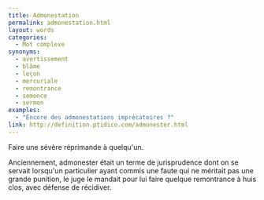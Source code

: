 ```yaml
---
title: Admonestation
permalink: admonestation.html
layout: words
categories:
  - Mot complexe
synonyms:
  - avertissement
  - blâme
  - leçon
  - mercuriale
  - remontrance
  - semonce
  - sermon
examples:
  - "Encore des admonestations imprécatoires ?"
link: http://definition.ptidico.com/admonester.html
---
```


Faire une sévère réprimande à quelqu'un.

Anciennement, admonester était un terme de jurisprudence dont on se servait lorsqu'un particulier ayant commis une faute qui ne méritait pas une grande punition, le juge le mandait pour lui faire quelque remontrance à huis clos, avec défense de récidiver. 

